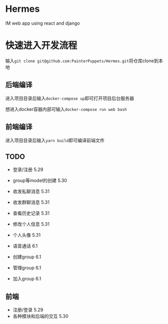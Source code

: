 # Hermes
IM web app using react and django


# 快速进入开发流程
输入`git clone git@github.com:PainterPuppets/Hermes.git`将仓库clone到本地

## 后端编译

进入项目目录后输入`docker-compose up`即可打开项目后台服务器

想进入docker容器内部可输入`docker-compose run web bash`

## 前端编译

进入项目目录后输入`yarn build`即可编译前端文件


## TODO
 - 登录/注册 5.29
 - group等model的创建 5.30

 - 收发私聊消息 5.31
 - 收发群聊消息 5.31
 - 查看历史记录 5.31
 - 修改个人信息 5.31
 - 个人头像 5.31

 - 语音通话 6.1
 - 创建group 6.1
 - 管理group 6.1
 - 加入group 6.1

## 前端
 - 注册/登录 5.29
 - 各种模块和后端的交互 5.30